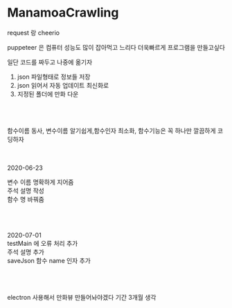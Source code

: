 # ManamoaCrawling
request 랑 cheerio 


puppeteer 은 컴퓨터 성능도 많이 잡아먹고 느리다 더욱빠르게 프로그램을 만들고싶다<br>

일단 코드를 짜두고 나중에  옮기자<br>

1. json 파일형태로 정보들 저장<br>
2. json 읽어서 자동 업데이트 최신화로<br>
3. 지정된 폴더에 만화 다운<br>
<br><br><br>


함수이름 동사, 변수이름 알기쉽게,함수인자 최소화, 함수기능은 꼭 하나만 
깔끔하게 코딩하자<br><br><br>

2020-06-23

변수 이름 명확하게 지어줌 <br>
주석 설명 작성 <br>
함수 명 바꿔줌 <br>

<br><br><br>
2020-07-01 <br>
testMain 에 오류 처리 추가<br>
주석 설명 추가<br>
saveJson 함수 name 인자 추가<br>


<br><br><br>
electron 사용해서 만화뷰 만들어놔야겠다
기간 3개월 생각

